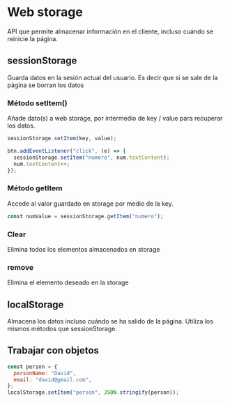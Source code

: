 # Web storage

API que permite almacenar información en el cliente, incluso cuándo se reinicie la página.

## sessionStorage

Guarda datos en la sesión actual del usuario. Es decir que si se sale de la página se borran los datos

### Método setItem()

Añade dato(s) a web storage, por intermedio de key / value para recuperar los datos.

```js
sessionStorage.setItem(key, value);
```

```js
btn.addEventListener("click", (e) => {
  sessionStorage.setItem("numero", num.textContent);
  num.textContent++;
});
```

### Método getItem

Accede al valor guardado en storage por medio de la key.

```js
const numValue = sessionStorage.getItem("numero");
```

### Clear

Elimina todos los elementos almacenados en storage

### remove

Elimina el elemento deseado en la storage

## localStorage

Almacena los datos incluso cuándo se ha salido de la página. Utiliza los mismos métodos que sessionStorage.

## Trabajar con objetos

```js
const person = {
  personName: "David",
  email: "david@gmail.com",
};
localStorage.setItem("person", JSON.stringify(person));
```
